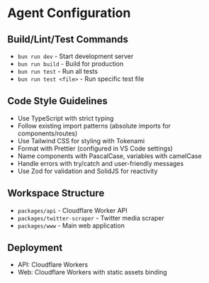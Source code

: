 # Agent Configuration

## Build/Lint/Test Commands
- `bun run dev` - Start development server
- `bun run build` - Build for production
- `bun run test` - Run all tests
- `bun run test <file>` - Run specific test file

## Code Style Guidelines
- Use TypeScript with strict typing
- Follow existing import patterns (absolute imports for components/routes)
- Use Tailwind CSS for styling with Tokenami
- Format with Prettier (configured in VS Code settings)
- Name components with PascalCase, variables with camelCase
- Handle errors with try/catch and user-friendly messages
- Use Zod for validation and SolidJS for reactivity

## Workspace Structure
- `packages/api` - Cloudflare Worker API
- `packages/twitter-scraper` - Twitter media scraper
- `packages/www` - Main web application

## Deployment
- API: Cloudflare Workers
- Web: Cloudflare Workers with static assets binding